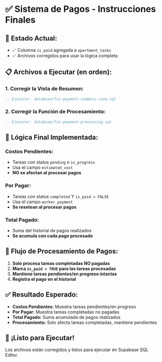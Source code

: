# ✅ Sistema de Pagos - Instrucciones Finales

## 🎯 **Estado Actual:**
- ✅ Columna `is_paid` agregada a `apartment_tasks`
- ✅ Archivos corregidos para usar la lógica completa

## 📋 **Archivos a Ejecutar (en orden):**

### **1. Corregir la Vista de Resumen:**
```sql
-- Ejecutar: database/fix-payment-summary-view.sql
```

### **2. Corregir la Función de Procesamiento:**
```sql
-- Ejecutar: database/fix-payment-processing.sql
```

## 🎯 **Lógica Final Implementada:**

### **Costos Pendientes:**
- Tareas con status `pending` o `in_progress`
- Usa el campo `estimated_cost`
- **NO se afectan al procesar pagos**

### **Por Pagar:**
- Tareas con status `completed` Y `is_paid = FALSE`
- Usa el campo `worker_payment`
- **Se resetean al procesar pagos**

### **Total Pagado:**
- Suma del historial de pagos realizados
- **Se acumula con cada pago procesado**

## 🔄 **Flujo de Procesamiento de Pagos:**

1. **Solo procesa tareas completadas NO pagadas**
2. **Marca `is_paid = TRUE` para las tareas procesadas**
3. **Mantiene tareas pendientes/en progreso intactas**
4. **Registra el pago en el historial**

## ✅ **Resultado Esperado:**

- **Costos Pendientes:** Muestra tareas pendientes/en progreso
- **Por Pagar:** Muestra tareas completadas no pagadas
- **Total Pagado:** Suma acumulada de pagos realizados
- **Procesamiento:** Solo afecta tareas completadas, mantiene pendientes

## 🚀 **¡Listo para Ejecutar!**

Los archivos están corregidos y listos para ejecutar en Supabase SQL Editor.





